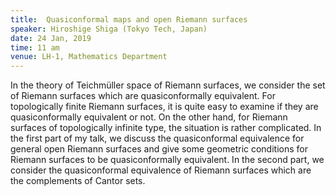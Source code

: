 ```yaml
---
title:  Quasiconformal maps and open Riemann surfaces
speaker: Hiroshige Shiga (Tokyo Tech, Japan)
date: 24 Jan, 2019
time: 11 am
venue: LH-1, Mathematics Department
---
```


In the theory of Teichmüller space of Riemann surfaces, we consider the set of Riemann surfaces which are quasiconformally equivalent. For topologically finite Riemann surfaces, it is quite easy to examine if they are quasiconformally equivalent or not. On the other hand, for Riemann surfaces of topologically infinite type, the situation is rather complicated.  In the first part of my talk, we discuss the quasiconformal equivalence for general open Riemann surfaces and give some geometric conditions for Riemann surfaces to be quasiconformally equivalent. In the second part, we consider the quasiconformal equivalence of Riemann surfaces which are the complements of Cantor sets.
